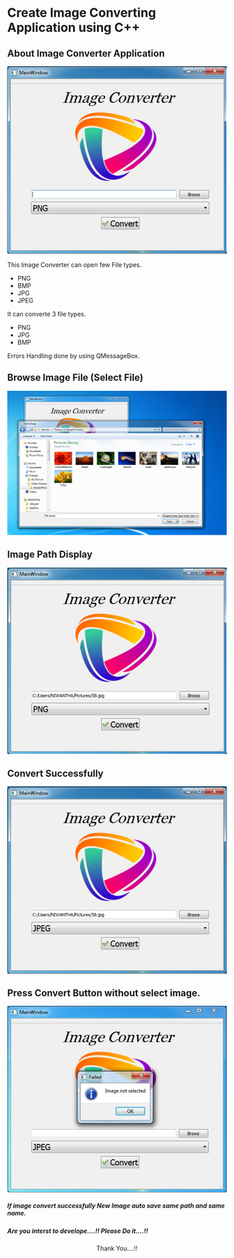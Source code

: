 # Create Image Converting Application using C++
## About Image Converter Application
<p align="center" ><img src="Screen Shot/001.PNG"></p>

<div>
   <body> This Image Converter can open few File types. 
   <div>
       <ul>
           <li>PNG</li>
           <li>BMP</li>
           <li>JPG</li>
           <li>JPEG</li>
       </ul>
 </div>
 <body> It can converte 3 file types. 
   <div>
       <ul>
           <li>PNG</li>
           <li>JPG</li>
           <li>BMP</li>
       </ul>
 </div>
 <body> Errors Handling done by using QMessageBox. 
 
   </body>
</div>

## Browse Image File (Select File)
 <p align="center" ><img src="Screen Shot/002.PNG"></p>
 
 ## Image Path Display
 <p align="center" ><img src="Screen Shot/003.PNG"></p>
 
 ## Convert Successfully
 <p align="center" ><img src="Screen Shot/004.PNG"></p>
 
 
## Press Convert Button without select image.
 <p align="center" ><img src="Screen Shot/005.PNG"></p>
 
##### If image convert successfully New Image auto save same path and same name. 
##### Are you interst to develope....!! Please Do it....!!

<p align="center" > Thank You....!!</p>

